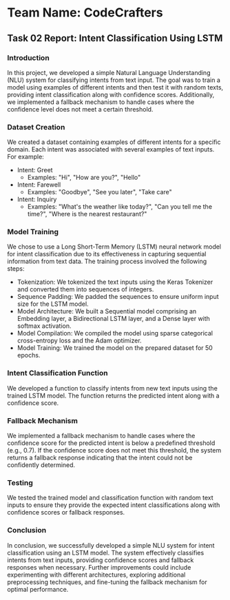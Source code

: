 # Team Name: CodeCrafters

## Task 02 Report: Intent Classification Using LSTM

### Introduction

In this project, we developed a simple Natural Language Understanding (NLU) system for classifying intents from text input. The goal was to train a model using examples of different intents and then test it with random texts, providing intent classification along with confidence scores. Additionally, we implemented a fallback mechanism to handle cases where the confidence level does not meet a certain threshold.

### Dataset Creation

We created a dataset containing examples of different intents for a specific domain. Each intent was associated with several examples of text inputs. For example:

- Intent: Greet
  - Examples: "Hi", "How are you?", "Hello"
- Intent: Farewell
  - Examples: "Goodbye", "See you later", "Take care"
- Intent: Inquiry
  - Examples: "What's the weather like today?", "Can you tell me the time?", "Where is the nearest restaurant?"

### Model Training

We chose to use a Long Short-Term Memory (LSTM) neural network model for intent classification due to its effectiveness in capturing sequential information from text data. The training process involved the following steps:

- Tokenization: We tokenized the text inputs using the Keras Tokenizer and converted them into sequences of integers.
- Sequence Padding: We padded the sequences to ensure uniform input size for the LSTM model.
- Model Architecture: We built a Sequential model comprising an Embedding layer, a Bidirectional LSTM layer, and a Dense layer with softmax activation.
- Model Compilation: We compiled the model using sparse categorical cross-entropy loss and the Adam optimizer.
- Model Training: We trained the model on the prepared dataset for 50 epochs.

### Intent Classification Function

We developed a function to classify intents from new text inputs using the trained LSTM model. The function returns the predicted intent along with a confidence score.

### Fallback Mechanism

We implemented a fallback mechanism to handle cases where the confidence score for the predicted intent is below a predefined threshold (e.g., 0.7). If the confidence score does not meet this threshold, the system returns a fallback response indicating that the intent could not be confidently determined.

### Testing

We tested the trained model and classification function with random text inputs to ensure they provide the expected intent classifications along with confidence scores or fallback responses.

### Conclusion

In conclusion, we successfully developed a simple NLU system for intent classification using an LSTM model. The system effectively classifies intents from text inputs, providing confidence scores and fallback responses when necessary. Further improvements could include experimenting with different architectures, exploring additional preprocessing techniques, and fine-tuning the fallback mechanism for optimal performance.

